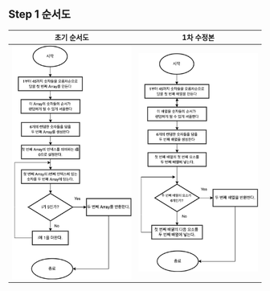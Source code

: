 ## Step 1 순서도
| 초기 순서도 | 1차 수정본 | 
|:--:|:--:|
| ![image](/FlowChart/GenerateRandomNumber_1.drawio.png) | ![image](/FlowChart/GenerateRandomNumber_2.drawio.png) |
